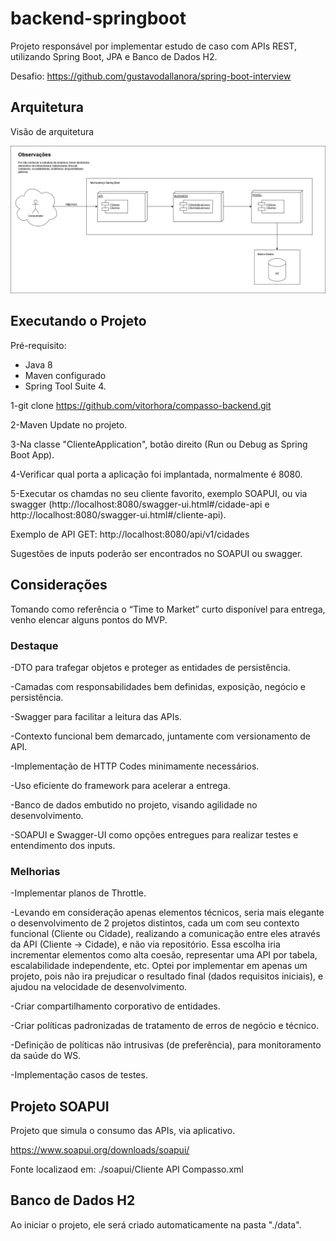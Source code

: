 # backend-springboot
Projeto responsável por implementar estudo de caso com APIs REST, utilizando Spring Boot, JPA e Banco de Dados H2.

Desafio: https://github.com/gustavodallanora/spring-boot-interview

## Arquitetura

Visão de arquitetura

![alt text](https://github.com/vitorhora/compasso-backend/blob/master/cliente/imagens/Arquitetura_Back.png)

## Executando o Projeto

Pré-requisito:

* Java 8 
* Maven configurado 
* Spring Tool Suite 4.


1-git clone https://github.com/vitorhora/compasso-backend.git

2-Maven Update no projeto.

3-Na classe "ClienteApplication", botão direito (Run ou Debug as Spring Boot App).

4-Verificar qual porta a aplicação foi implantada, normalmente é 8080.

5-Executar os chamdas no seu cliente favorito, exemplo SOAPUI, ou via swagger (http://localhost:8080/swagger-ui.html#/cidade-api e http://localhost:8080/swagger-ui.html#/cliente-api).

Exemplo de API GET: http://localhost:8080/api/v1/cidades

Sugestões de inputs poderão ser encontrados no SOAPUI ou swagger.



## Considerações

Tomando como referência o “Time to Market” curto disponível para entrega, venho elencar alguns pontos do MVP. 

### Destaque

-DTO para trafegar objetos e proteger as entidades de persistência. 

-Camadas com responsabilidades bem definidas, exposição, negócio e persistência.  

-Swagger para facilitar a leitura das APIs.  

-Contexto funcional bem demarcado, juntamente com versionamento de API.  

-Implementação de HTTP Codes minimamente necessários.  

-Uso eficiente do framework para acelerar a entrega.  

-Banco de dados embutido no projeto, visando agilidade no desenvolvimento.  

-SOAPUI e Swagger-UI como opções entregues para realizar testes e entendimento dos inputs. 


### Melhorias

-Implementar planos de Throttle.  

-Levando em consideração apenas elementos técnicos, seria mais elegante o desenvolvimento de 2 projetos distintos, cada um com seu contexto funcional (Cliente ou Cidade), realizando a comunicação entre eles através da API (Cliente -> Cidade), e não via repositório. Essa escolha iria incrementar elementos como alta coesão, representar uma API por tabela, escalabilidade 	independente, etc. Optei por implementar em apenas um projeto, pois não ira prejudicar o resultado 	final (dados requisitos iniciais), e ajudou na velocidade de desenvolvimento.  

-Criar compartilhamento corporativo de entidades.  

-Criar políticas padronizadas de tratamento de erros de negócio e técnico.  

-Definição de políticas não intrusivas (de preferência), para monitoramento da saúde do WS. 

 -Implementação casos de testes. 



## Projeto SOAPUI


Projeto que simula o consumo das APIs, via aplicativo.

https://www.soapui.org/downloads/soapui/

Fonte localizaod em: ./soapui/Cliente API Compasso.xml



## Banco de Dados H2


Ao iniciar o projeto, ele será criado automaticamente na pasta "./data".



